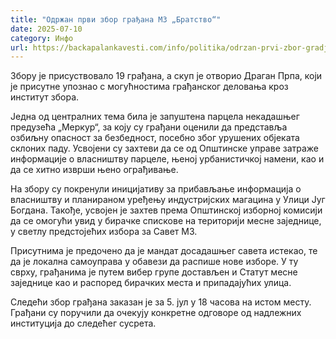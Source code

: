 ```yaml
---
title: "Одржан први збор грађана МЗ „Братство“"
date: 2025-07-10
category: Инфо
url: https://backapalankavesti.com/info/politika/odrzan-prvi-zbor-gradjana-mz-bratstvo/
---
```


Збору је присуствовало 19 грађана, а скуп је отворио Драган Прпа, који је присутне упознао с могућностима грађанског деловања кроз институт збора.

Једна од централних тема била је запуштена парцела некадашњег предузећа „Меркур“, за коју су грађани оценили да представља озбиљну опасност за безбедност, посебно због урушених објеката склоних паду. Усвојени су захтеви да се од Општинске управе затраже информације о власништву парцеле, њеној урбанистичкој намени, као и да се хитно изврши њено ограђивање.

На збору су покренули иницијативу за прибављање информација о власништву и планираном уређењу индустријских магацина у Улици Југ Богдана. Такође, усвојен је захтев према Општинској изборној комисији да се омогући увид у бирачке спискове на територији месне заједнице, у светлу предстојећих избора за Савет МЗ.

Присутнима је предочено да је мандат досадашњег савета истекао, те да је локална самоуправа у обавези да распише нове изборе. У ту сврху, грађанима је путем вибер групе достављен и Статут месне заједнице као и распоред бирачких места и припадајућих улица.

Следећи збор грађана заказан је за 5. јул у 18 часова на истом месту. Грађани су поручили да очекују конкретне одговоре од надлежних институција до следећег сусрета.

